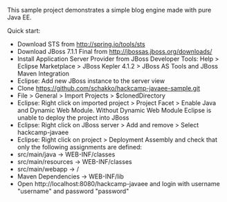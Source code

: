 This sample project demonstrates a simple blog engine made with pure Java EE.

Quick start:
* Download STS from http://spring.io/tools/sts
* Download JBoss 7.1.1 Final from http://jbossas.jboss.org/downloads/
* Install Application Server Provider from JBoss Developer Tools: Help > Eclipse Marketplace > JBoss Kepler 4.1.2  > JBoss AS Tools and JBoss Maven Integration
* Eclipse: Add new JBoss instance to the server view
* Clone https://github.com/schakko/hackcamp-javaee-sample.git
* File > General > Import Projects > $clonedDirectory
* Eclipse: Right click on imported project > Project Facet > Enable Java and Dynamic Web Module. Without Dynamic Web Module Eclipse is unable to deploy the project into JBoss 
* Eclipse: Right click on JBoss server > Add and remove > Select hackcamp-javaee
* Eclipse: Right click on project > Deployment Assembly and check that only the following assignments are defined:
 * src/main/java -> WEB-INF/classes
 * src/main/resources -> WEB-INF/classes
 * src/main/webapp -> /
 * Maven Dependencies -> WEB-INF/lib
* Open http://localhost:8080/hackcamp-javaee and login with username "username" and password "password"
